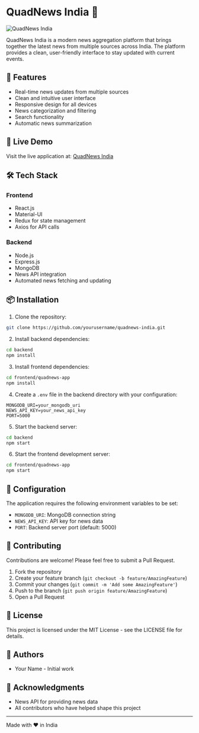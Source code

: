 # QuadNews India 📰

![QuadNews India](https://quadnews-india.onrender.com/static/media/logo.6ce24c58023cc2f8fd6e.png)

QuadNews India is a modern news aggregation platform that brings together the latest news from multiple sources across India. The platform provides a clean, user-friendly interface to stay updated with current events.

## 🌟 Features

- Real-time news updates from multiple sources
- Clean and intuitive user interface
- Responsive design for all devices
- News categorization and filtering
- Search functionality
- Automatic news summarization

## 🚀 Live Demo

Visit the live application at: [QuadNews India](https://quadnews-india.onrender.com/)

## 🛠️ Tech Stack

### Frontend
- React.js
- Material-UI
- Redux for state management
- Axios for API calls

### Backend
- Node.js
- Express.js
- MongoDB
- News API integration
- Automated news fetching and updating

## 📦 Installation

1. Clone the repository:
```bash
git clone https://github.com/yourusername/quadnews-india.git
```

2. Install backend dependencies:
```bash
cd backend
npm install
```

3. Install frontend dependencies:
```bash
cd frontend/quadnews-app
npm install
```

4. Create a `.env` file in the backend directory with your configuration:
```env
MONGODB_URI=your_mongodb_uri
NEWS_API_KEY=your_news_api_key
PORT=5000
```

5. Start the backend server:
```bash
cd backend
npm start
```

6. Start the frontend development server:
```bash
cd frontend/quadnews-app
npm start
```

## 🔧 Configuration

The application requires the following environment variables to be set:

- `MONGODB_URI`: MongoDB connection string
- `NEWS_API_KEY`: API key for news data
- `PORT`: Backend server port (default: 5000)

## 🤝 Contributing

Contributions are welcome! Please feel free to submit a Pull Request.

1. Fork the repository
2. Create your feature branch (`git checkout -b feature/AmazingFeature`)
3. Commit your changes (`git commit -m 'Add some AmazingFeature'`)
4. Push to the branch (`git push origin feature/AmazingFeature`)
5. Open a Pull Request

## 📝 License

This project is licensed under the MIT License - see the LICENSE file for details.

## 👥 Authors

- Your Name - Initial work

## 🙏 Acknowledgments

- News API for providing news data
- All contributors who have helped shape this project

---

Made with ❤️ in India
